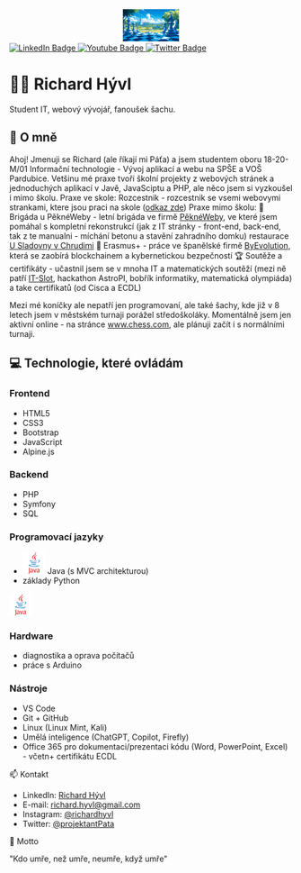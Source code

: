 <div id="header" align="center">
  <img src="https://github.com/projektant-pata/projektant-pata/blob/main/chess.jpg" width="100"/>
</div>

<div id="badges">
  <a href="https://www.linkedin.com/in/richardhyvl/?originalSubdomain=cz">
    <img src="https://img.shields.io/badge/LinkedIn-blue?style=for-the-badge&logo=linkedin&logoColor=white" alt="LinkedIn Badge"/>
  </a>
  <a href="https://www.instagram.com/richardhyvl/">
    <img src="https://img.shields.io/badge/Instagram-E4405F?style=for-the-badge&logo=instagram&logoColor=white" alt="Youtube Badge"/>
  </a>
  <a href="https://x.com/projektantPata">
    <img src="https://img.shields.io/badge/X-000000?style=for-the-badge&logo=x&logoColor=white" alt="Twitter Badge"/>
  </a>
</div>

# 🧑‍💻 Richard Hývl
Student IT, webový vývojář, fanoušek šachu.

## 📖 O mně

Ahoj! Jmenuji se Richard (ale říkají mi Páťa) a jsem studentem oboru 18-20-M/01 Informační technologie - Vývoj aplikací a webu na SPŠE a VOŠ Pardubice. 
Vetšinu mé praxe tvoří školní projekty z webových stránek a jednoduchých aplikací v Javě, JavaSciptu a PHP, ale něco jsem si vyzkoušel i mimo školu.
Praxe ve skole:
    Rozcestnik - rozcestnik se vsemi webovymi strankami, ktere jsou praci na skole ([odkaz zde](https://github.com/projektant-pata/SPSE-WP))
Praxe mimo školu:
    💼 Brigáda u PěknéWeby - letní brigáda ve firmě [PěknéWeby](https://www.pekneweby.cz/), ve které jsem pomáhal s kompletní rekonstrukcí (jak z IT stránky - front-end, back-end, tak z te manualni - míchání betonu a stavění zahradního domku) restaurace [U Sladovny v Chrudimi](https://www.usladovnychrudim.cz/) 
    🚀 Erasmus+ - práce ve španělské firmě [ByEvolution](https://byevolution.com/), která se zaobírá blockchainem a kybernetickou bezpečností
    🏆 Soutěže a certifikáty - učastnil jsem se v mnoha IT a matematických soutěží (mezi ně patří [IT-Slot](https://www.it-slot.cz/results/year/2021), hackathon AstroPI, bobřík informatiky, matematická olympiáda) a take certifikatů (od Cisca a ECDL)

Mezi mé koníčky ale nepatří jen programovaní, ale také šachy, kde již v 8 letech jsem v městském turnaji porážel středoškoláky. Momentálně jsem jen aktivní online - na stránce www.chess.com, ale plánuji začít i s normálními turnaji.

## 💻 Technologie, které ovládám
### Frontend 
- HTML5
- CSS3
- Bootstrap
- JavaScript 
- Alpine.js

### Backend
- PHP 
- Symfony
- SQL

### Programovací jazyky
-   <img src="https://github.com/devicons/devicon/blob/master/icons/java/java-original-wordmark.svg" title="Java" alt="Java" width="40" height="40"/>&nbsp;Java (s MVC architekturou)
- základy Python

<div>
  <img src="https://github.com/devicons/devicon/blob/master/icons/java/java-original-wordmark.svg" title="Java" alt="Java" width="40" height="40"/>&nbsp;
</div>

### Hardware
- diagnostika a oprava počítačů
- práce s Arduino


### Nástroje 
- VS Code
- Git + GitHub
- Linux (Linux Mint, Kali)
- Umělá inteligence (ChatGPT, Copilot, Firefly)
- Office 365 pro dokumentaci/prezentaci kódu (Word, PowerPoint, Excel) - včetn+ certifikátu ECDL

📫 Kontakt
- LinkedIn: [Richard Hývl](https://www.linkedin.com/in/richardhyvl/?originalSubdomain=cz)
- E-mail: [richard.hyvl@gmail.com](mailto:richard.hyvl@gmail.com)
- Instagram: [@richardhyvl](https://www.instagram.com/richardhyvl/)
- Twitter: [@projektantPata](https://x.com/projektantPata)

📜 Motto

"Kdo umře,
než umře,
neumře,
když umře"

